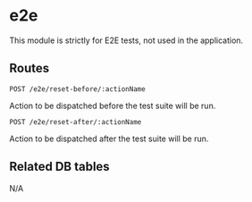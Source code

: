 # e2e

This module is strictly for E2E tests, not used in the application.

## Routes

`POST /e2e/reset-before/:actionName`

Action to be dispatched before the test suite will be run.

`POST /e2e/reset-after/:actionName`

Action to be dispatched after the test suite will be run.

## Related DB tables
N/A
